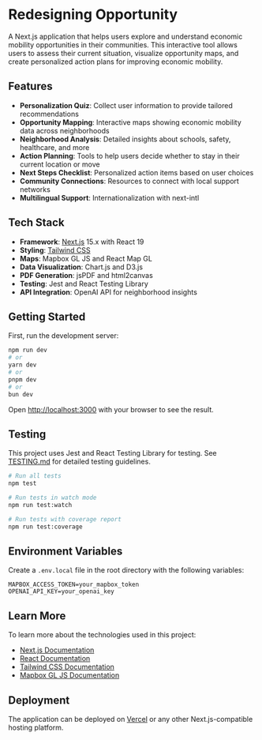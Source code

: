 # Redesigning Opportunity

A Next.js application that helps users explore and understand economic mobility opportunities in their communities. This interactive tool allows users to assess their current situation, visualize opportunity maps, and create personalized action plans for improving economic mobility.

## Features

- **Personalization Quiz**: Collect user information to provide tailored recommendations
- **Opportunity Mapping**: Interactive maps showing economic mobility data across neighborhoods
- **Neighborhood Analysis**: Detailed insights about schools, safety, healthcare, and more
- **Action Planning**: Tools to help users decide whether to stay in their current location or move
- **Next Steps Checklist**: Personalized action items based on user choices
- **Community Connections**: Resources to connect with local support networks
- **Multilingual Support**: Internationalization with next-intl

## Tech Stack

- **Framework**: [Next.js](https://nextjs.org) 15.x with React 19
- **Styling**: [Tailwind CSS](https://tailwindcss.com)
- **Maps**: Mapbox GL JS and React Map GL
- **Data Visualization**: Chart.js and D3.js
- **PDF Generation**: jsPDF and html2canvas
- **Testing**: Jest and React Testing Library
- **API Integration**: OpenAI API for neighborhood insights

## Getting Started

First, run the development server:

```bash
npm run dev
# or
yarn dev
# or
pnpm dev
# or
bun dev
```

Open [http://localhost:3000](http://localhost:3000) with your browser to see the result.

## Testing

This project uses Jest and React Testing Library for testing. See [TESTING.md](./TESTING.md) for detailed testing guidelines.

```bash
# Run all tests
npm test

# Run tests in watch mode
npm run test:watch

# Run tests with coverage report
npm run test:coverage
```

## Environment Variables

Create a `.env.local` file in the root directory with the following variables:

```
MAPBOX_ACCESS_TOKEN=your_mapbox_token
OPENAI_API_KEY=your_openai_key
```

## Learn More

To learn more about the technologies used in this project:

- [Next.js Documentation](https://nextjs.org/docs)
- [React Documentation](https://react.dev)
- [Tailwind CSS Documentation](https://tailwindcss.com/docs)
- [Mapbox GL JS Documentation](https://docs.mapbox.com/mapbox-gl-js)

## Deployment

The application can be deployed on [Vercel](https://vercel.com) or any other Next.js-compatible hosting platform.
